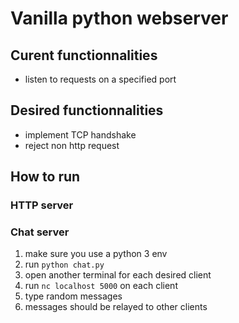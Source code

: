 # Vanilla python webserver

## Curent functionnalities

- listen to requests on a specified port

## Desired functionnalities

- implement TCP handshake
- reject non http request

## How to run

### HTTP server

### Chat server

1. make sure you use a python 3 env
2. run `python chat.py`
3. open another terminal for each desired client
4. run `nc localhost 5000` on each client
5. type random messages
6. messages should be relayed to other clients
